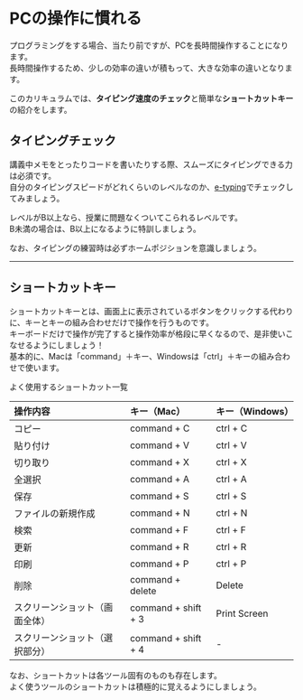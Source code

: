 # PCの操作に慣れる

プログラミングをする場合、当たり前ですが、PCを長時間操作することになります。  
長時間操作するため、少しの効率の違いが積もって、大きな効率の違いとなります。  

このカリキュラムでは、**タイピング速度のチェック**と簡単な**ショートカットキー**の紹介をします。

## タイピングチェック
講義中メモをとったりコードを書いたりする際、スムーズにタイピングできる力は必須です。  
自分のタイピングスピードがどれくらいのレベルなのか、[e-typing](https://www.e-typing.ne.jp/)でチェックしてみましょう。

レベルがB以上なら、授業に問題なくついてこられるレベルです。  
B未満の場合は、B以上になるように特訓しましょう。

なお、タイピングの練習時は必ずホームポジションを意識しましょう。

---

## ショートカットキー
ショートカットキーとは、画面上に表示されているボタンをクリックする代わりに、キーとキーの組み合わせだけで操作を行うものです。  
キーボードだけで操作が完了すると操作効率が格段に早くなるので、是非使いこなせるようにしましょう！  
基本的に、Macは「command」＋キー、Windowsは「ctrl」＋キーの組み合わせで使います。

よく使用するショートカット一覧

|操作内容                 |キー（Mac）           |キー（Windows）|
|:----------------------|:-------------------|:-------------|
|コピー                   |command + C         |ctrl + C      |
|貼り付け                 |command + V         |ctrl + V      |
|切り取り                 |command + X         |ctrl + X      |
|全選択                   |command + A        |ctrl + A       |
|保存                    |command + S         |ctrl + S       |
|ファイルの新規作成         |command + N         |ctrl + N       |
|検索                    |command + F         |ctrl + F       |
|更新                    |command + R         |ctrl + R       |
|印刷                    |command + P         |ctrl + P       |
|削除                    |command + delete    |Delete         |
|スクリーンショット（画面全体）|command + shift + 3 |Print Screen   |
|スクリーンショット（選択部分）|command + shift + 4 |-              |

なお、ショートカットは各ツール固有のものも存在します。  
よく使うツールのショートカットは積極的に覚えるようにしましょう。